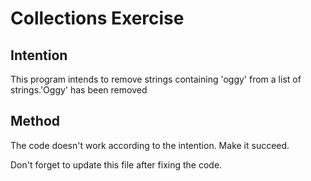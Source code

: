 # Collections Exercise

## Intention

This program intends to remove strings containing 'oggy' from a list of strings.'Oggy' has been removed

## Method

The code doesn't work according to the intention. Make it succeed.

Don't forget to update this file after fixing the code.
